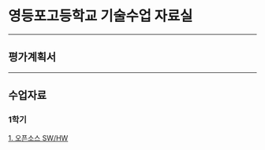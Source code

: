 # 영등포고등학교 기술수업 자료실

---
평가계획서
---

---
수업자료
---
### 1학기
  [1. 오픈소스 SW/HW](https://youtu.be/uzxkh0Kuxw4)
